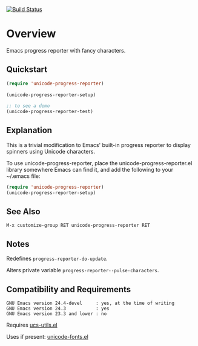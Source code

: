 [![Build Status](https://secure.travis-ci.org/rolandwalker/unicode-progress-reporter.png?branch=master)](http://travis-ci.org/rolandwalker/unicode-progress-reporter)

Overview
========

Emacs progress reporter with fancy characters.

Quickstart
----------

```lisp
(require 'unicode-progress-reporter)
 
(unicode-progress-reporter-setup)
 
;; to see a demo
(unicode-progress-reporter-test)
```

Explanation
-----------

This is a trivial modification to Emacs' built-in progress
reporter to display spinners using Unicode characters.

To use unicode-progress-reporter, place the
unicode-progress-reporter.el library somewhere Emacs can
find it, and add the following to your ~/.emacs file:

```lisp
(require 'unicode-progress-reporter)
(unicode-progress-reporter-setup)
```

See Also
--------

	M-x customize-group RET unicode-progress-reporter RET

Notes
-----

Redefines `progress-reporter-do-update`.

Alters private variable `progress-reporter--pulse-characters`.

Compatibility and Requirements
------------------------------

	GNU Emacs version 24.4-devel     : yes, at the time of writing
	GNU Emacs version 24.3           : yes
	GNU Emacs version 23.3 and lower : no

Requires [ucs-utils.el](http://github.com/rolandwalker/ucs-utils)

Uses if present: [unicode-fonts.el](http://github.com/rolandwalker/unicode-fonts)
